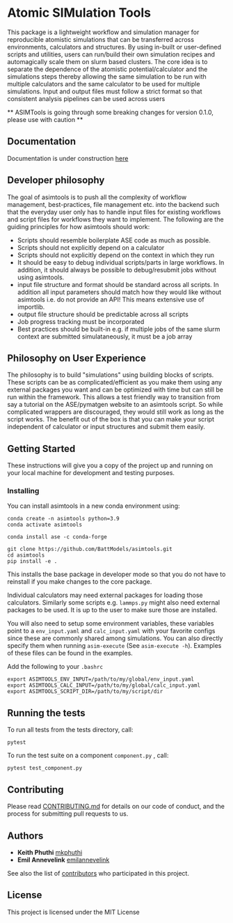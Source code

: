 # Atomic SIMulation Tools

This package is a lightweight workflow and simulation manager for reproducible
atomistic simulations that can be transferred across environments, calculators
and structures. By using in-built or user-defined scripts and utilities, users
can run/build their own simulation recipes and automagically scale them on
slurm based clusters. The core idea is to separate the dependence of the
atomistic potential/calculator and the simulations steps thereby allowing the
same simulation to be run with multiple calculators and the same calculator to
be used for multiple simulations. Input and output files must follow a strict
format so that consistent analysis pipelines can be used across users

** ASIMTools is going through some breaking changes for version 0.1.0, please use with caution **

## Documentation
Documentation is under construction [here](https://battmodels.github.io/asimtools/)

## Developer philosophy
The goal of asimtools is to push all the complexity of workflow
management, best-practices, file management etc. into the backend such that the
everyday user only has to handle input files for existing workflows and script
files for workflows they want to implement. The following are the guiding
principles for how asimtools should work:

- Scripts should resemble boilerplate ASE code as much as possible.
- Scripts should not explicitly depend on a calculator
- Scripts should not explicitly depend on the context in which they run
- It should be easy to debug individual scripts/parts in large workflows. In
  addition, it should always be possible to debug/resubmit jobs without using
  asimtools.
- input file structure and format should be standard across all scripts. In
  addition all input parameters should match how they would like without
  asimtools i.e. do not provide an API! This means extensive use of importlib.
- output file structure should be predictable across all scripts
- Job progress tracking must be incorporated
- Best practices should be built-in e.g. if multiple jobs of the same slurm
  context are submitted simulataneously, it must be a job array

## Philosophy on User Experience
The philosophy is to build "simulations" using building blocks of scripts.
These scripts can be as complicated/efficient as you make them using any
external packages you want and can be optimized with time but can still be run
within the framework. This allows a test friendly way to transition from say a
tutorial on the ASE/pymatgen website to an asimtools script. So while
complicated wrappers are discouraged, they would still work as long as the
script works. The benefit out of the box is that you can make your script
independent of calculator or input structures and submit them easily.

## Getting Started

These instructions will give you a copy of the project up and running on
your local machine for development and testing purposes.

### Installing
You can install asimtools in a new conda environment using:
```
conda create -n asimtools python=3.9
conda activate asimtools

conda install ase -c conda-forge

git clone https://github.com/BattModels/asimtools.git
cd asimtools
pip install -e .
```

This installs the base package in developer mode so that you do not have to
reinstall if you make changes to the core package.

Individual calculators may need external packages for loading those
calculators. Similarly some scripts e.g. `lammps.py` might also need external packages to be used. It is up to the user to make sure those are installed.

You will also need to setup some environment variables, these variables point
to a `env_input.yaml` and `calc_input.yaml` with your favorite configs since
these are commonly shared among simulations. You can also directly specify them
when running `asim-execute` (See `asim-execute -h`). 
Examples of these files can be found in the examples.

Add the following to your `.bashrc`
```
export ASIMTOOLS_ENV_INPUT=/path/to/my/global/env_input.yaml
export ASIMTOOLS_CALC_INPUT=/path/to/my/global/calc_input.yaml
export ASIMTOOLS_SCRIPT_DIR=/path/to/my/script/dir
```
<!-- ## Examples -->
<!-- Below are a few examples on how to run already implemented scripts. -->
<!-- 
The first thing to understand is the difference between `asim-execute sim_input.yaml` and 
`asim-run sim_input.yaml`. The latter runs the chosen script in whatever location 
and environment it happens to be launched from i.e. equivalent to 
`python my_script.py sim_input.yaml` whereas the latter runs submits the job 
that runs the script e.g. it will go to the work directory and launch a slurm job 
from there containing `asim-run sim_input.yaml`.  `asim-execute` is essentially 
"environment-aware" and runs the script in the environment specified by `env_id`
whereas `asim-run` does not use `env_id` at all. -->

<!-- A template is provided for writing a new script called `template.py`

We provide a standard set of building block scripts for simulations/workflows that tend to form components of large simulations. Let us consider some examples. 
To see details of their arguments (`args`), see their docstrings (which don't exist yet :( )

1. The simplest are "unit" scripts which do not internally call other scripts 
or depend on results from other scripts. 
The simplest example is `singlepoint.py` which runs an energy/force/stress calculation
on a single structure. To launch in your environment of choice specified by
`env_id` in `sim_input.yaml` use `asim-execute sim_input.yaml`. See `asim-execute -h`. 
For all scripts, you have the ability to specify the `env_input.yaml` and `calc_input.yaml` or 
skip them to use the global files specified in `ASE_CALC_INPUT` and 
`ASE_ENV_INPUT`. Note that many scripts don't need `calc_input.yaml` if they 
just do some preprocessing or analysis. Another example is `atom_relax.py`.
*Exercise: Add `cell_relax.py` based on `atom_relax.py`*

2. Another type are "parent" scripts which launch multiple "child" scripts in parallel.
An example is `image_array.py` which runs the same simulation on multiple
images e.g. you want the energies of all the structures in a database. Note
that you only need to point to the images, the env and the calc in the sim_input,
The script, which uses a DistributedJob object automatically handles whether to
submit jobs using a slurm array, individual slurm jobs or one after the other
depending on the specified `env_id`. Another example is 
`strong_scaling.strong_scaling.py`. 
*Exercise: Implement `env_array.py` and `calc_array.py` based on `image_array.py` and `strong_scaling.py`.*

3. The last major type of "parent" script are chained scripts. These scripts run one 
**UnitJob** after the other based on a specified workflow. The job automatically runs
one job after another or submits slurm jobs with appropriate dependencies. Note
that if one of the unitjobs internally calls another script such as 
`image_array.py`, then the slurm dependencies will fail but everything else should work.
In this casea, the current workaround is to set `submit=false` for the stages of 
the chain that would fail due to a previous array/chain job. Then rerun `asim-execute`
again with `submit=true`, It should automatically skip the completed steps. See `eos.eos.py` 
and the corresponding example. An example to help understand the genera; chained sim_input is 
`chained`

4. Hybrid jobs combine multiple of these elements e.g. `eos.eos.py` runs a
`preprocessing` script to prepare the scaled structures followed by a UnitJob that submits
an `image_array` for each scaled structure and finally a unitjob to `postprocess`
the results from the array. It is possible to 
- build hybrid scripts in python without using existing asimtools scripts
- running a `chained.py` on a `sim_input.yaml` with the correct format that runs scripts that are already defined
- to write a script such that it directly manipulates Job objects. This is the most flexible and robust but ofcourse most complicated
*Exercise: Run the eos calculation without writing any new scripts, simply using the scripts in the core (image_array) and eos subfolder (preprocessing and postprocessing).* 
The key is being able to to point to the correct files for each step before the calculation is run. -->

## Running the tests

To run all tests from the tests directory, call:

    pytest

To run the test suite on a component `component.py` , call:

    pytest test_component.py
    
<!-- ## Basic example

Simulations are run by providing a `*calc_input.yaml` and `*sim_input.yaml` file which specify 
the calculator (and the environment it runs in) and the simulation parameters which are specific 
to the simulation being run. The recommended method for calling scripts is to use

```
asim-run *calc_input.yaml *sim_input.yaml
``` -->

## Contributing

Please read [CONTRIBUTING.md](CONTRIBUTING.md) for details on our code
of conduct, and the process for submitting pull requests to us.

## Authors

  - **Keith Phuthi**
    [mkphuthi](https://github.com/mkphuthi)
  - **Emil Annevelink**
    [emilannevelink](https://github.com/emilannevelink)

See also the list of
[contributors](https://github.com/BattModels/asimtools.git/contributors)
who participated in this project.

## License

This project is licensed under the MIT License

<!-- ## Acknowledgments

  - Hat tip to anyone whose code is used -->
